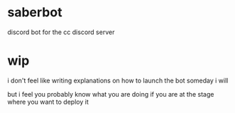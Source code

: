 # saberbot
discord bot for the cc discord server


# wip
i don't feel like writing explanations on how to launch the bot 
someday i will

but i feel you probably know what you are doing if you are at the stage where you want to deploy it
